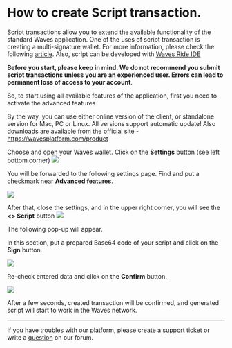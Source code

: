 # ​How to create Script transaction.

Script transactions allow you to extend the available functionality of the standard Waves application. One of the uses of script transaction is creating a multi-signature wallet. For more information, please check the following [article](en/technical-details/waves-contracts-language-description/examples/multi-signature-account.md).
Also, script can be developed with [Waves Ride IDE](https://ide.wavesplatform.com/)

**Before you start, please keep in mind. We do not recommend you submit script transactions unless you are an experienced user. Errors can lead to permanent loss of access to your account**.

So, to start using all available features of the application, first you need to activate the advanced features.

By the way, you can use either online version of the client, or standalone version for Mac, PC or Linux. All versions support automatic update!
Also downloads are available from the official site - https://wavesplatform.com/product

Choose and open your Waves wallet. Click on the **Settings** button (see left bottom corner) ![](/_assets/dark_mode_01.png)

You will be forwarded to the following settings page. Find and put a checkmark near **Advanced features**.

![](/_assets/advanced_features_01.png)

After that, close the settings, and in the upper right corner, you will see the **<> Script** button ![](/_assets/advanced_features_02.png)

The following pop-up will appear.

In this section, put a prepared Base64 code of your script and click on the **Sign** button.

![](/_assets/advanced_features_03.png)

Re-check entered data and click on the **Confirm** button.

![](/_assets/advanced_features_04.png)

After a few seconds, created transaction will be confirmed, and generated script will start to work in the Waves network.

___

If you have troubles with our platform, please create a [support](https://support.wavesplatform.com/) ticket or write a [question](https://forum.wavesplatform.com/) on our forum.
